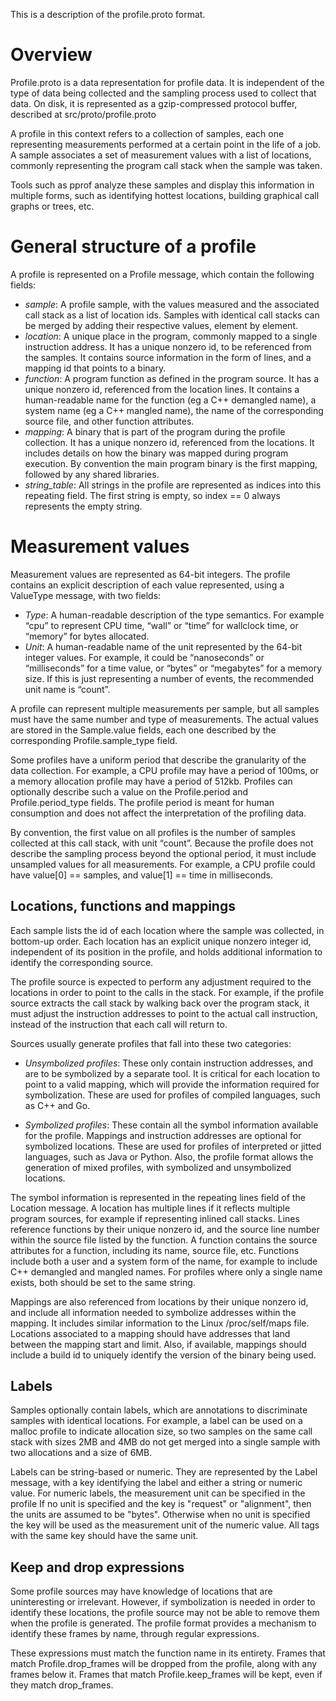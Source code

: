 This is a description of the profile.proto format.

# Overview

Profile.proto is a data representation for profile data. It is independent of
the type of data being collected and the sampling process used to collect that
data. On disk, it is represented as a gzip-compressed protocol buffer, described
at src/proto/profile.proto

A profile in this context refers to a collection of samples, each one
representing measurements performed at a certain point in the life of a job. A
sample associates a set of measurement values with a list of locations, commonly
representing the program call stack when the sample was taken.

Tools such as pprof analyze these samples and display this information in
multiple forms, such as identifying hottest locations, building graphical call
graphs or trees, etc.

# General structure of a profile

A profile is represented on a Profile message, which contain the following
fields:

* *sample*: A profile sample, with the values measured and the associated call
  stack as a list of location ids. Samples with identical call stacks can be
  merged by adding their respective values, element by element.
* *location*: A unique place in the program, commonly mapped to a single
  instruction address. It has a unique nonzero id, to be referenced from the
  samples. It contains source information in the form of lines, and a mapping id
  that points to a binary.
* *function*: A program function as defined in the program source. It has a
  unique nonzero id, referenced from the location lines. It contains a
  human-readable name for the function (eg a C++ demangled name), a system name
  (eg a C++ mangled name), the name of the corresponding source file, and other
  function attributes.
* *mapping*: A binary that is part of the program during the profile
  collection. It has a unique nonzero id, referenced from the locations. It
  includes details on how the binary was mapped during program execution. By
  convention the main program binary is the first mapping, followed by any
  shared libraries.
* *string_table*: All strings in the profile are represented as indices into
  this repeating field. The first string is empty, so index == 0 always
  represents the empty string.

# Measurement values

Measurement values are represented as 64-bit integers. The profile contains an
explicit description of each value represented, using a ValueType message, with
two fields:

* *Type*: A human-readable description of the type semantics. For example “cpu”
  to represent CPU time, “wall” or “time” for wallclock time, or “memory” for
  bytes allocated.
* *Unit*: A human-readable name of the unit represented by the 64-bit integer
  values. For example, it could be “nanoseconds” or “milliseconds” for a time
  value, or “bytes” or “megabytes” for a memory size. If this is just
  representing a number of events, the recommended unit name is “count”.

A profile can represent multiple measurements per sample, but all samples must
have the same number and type of measurements. The actual values are stored in
the Sample.value fields, each one described by the corresponding
Profile.sample_type field.

Some profiles have a uniform period that describe the granularity of the data
collection. For example, a CPU profile may have a period of 100ms, or a memory
allocation profile may have a period of 512kb. Profiles can optionally describe
such a value on the Profile.period and Profile.period_type fields. The profile
period is meant for human consumption and does not affect the interpretation of
the profiling data.

By convention, the first value on all profiles is the number of samples
collected at this call stack, with unit “count”. Because the profile does not
describe the sampling process beyond the optional period, it must include
unsampled values for all measurements. For example, a CPU profile could have
value[0] == samples, and value[1] == time in milliseconds.

## Locations, functions and mappings

Each sample lists the id of each location where the sample was collected, in
bottom-up order. Each location has an explicit unique nonzero integer id,
independent of its position in the profile, and holds additional information to
identify the corresponding source.

The profile source is expected to perform any adjustment required to the
locations in order to point to the calls in the stack. For example, if the
profile source extracts the call stack by walking back over the program stack,
it must adjust the instruction addresses to point to the actual call
instruction, instead of the instruction that each call will return to.

Sources usually generate profiles that fall into these two categories:

* *Unsymbolized profiles*: These only contain instruction addresses, and are to
  be symbolized by a separate tool. It is critical for each location to point to
  a valid mapping, which will provide the information required for
  symbolization. These are used for profiles of compiled languages, such as C++
  and Go.

* *Symbolized profiles*: These contain all the symbol information available for
  the profile. Mappings and instruction addresses are optional for symbolized
  locations. These are used for profiles of interpreted or jitted languages,
  such as Java or Python.  Also, the profile format allows the generation of
  mixed profiles, with symbolized and unsymbolized locations.

The symbol information is represented in the repeating lines field of the
Location message. A location has multiple lines if it reflects multiple program
sources, for example if representing inlined call stacks. Lines reference
functions by their unique nonzero id, and the source line number within the
source file listed by the function. A function contains the source attributes
for a function, including its name, source file, etc. Functions include both a
user and a system form of the name, for example to include C++ demangled and
mangled names. For profiles where only a single name exists, both should be set
to the same string.

Mappings are also referenced from locations by their unique nonzero id, and
include all information needed to symbolize addresses within the mapping. It
includes similar information to the Linux /proc/self/maps file. Locations
associated to a mapping should have addresses that land between the mapping
start and limit. Also, if available, mappings should include a build id to
uniquely identify the version of the binary being used.

## Labels

Samples optionally contain labels, which are annotations to discriminate samples
with identical locations. For example, a label can be used on a malloc profile
to indicate allocation size, so two samples on the same call stack with sizes
2MB and 4MB do not get merged into a single sample with two allocations and a
size of 6MB.

Labels can be string-based or numeric. They are represented by the Label
message, with a key identifying the label and either a string or numeric
value. For numeric labels, the measurement unit can be specified in the profile
If no unit is specified and the key is "request" or "alignment",
then the units are assumed to be "bytes". Otherwise when no unit is specified
the key will be used as the measurement unit of the numeric value. All tags with
the same key should have the same unit.

## Keep and drop expressions

Some profile sources may have knowledge of locations that are uninteresting or
irrelevant. However, if symbolization is needed in order to identify these
locations, the profile source may not be able to remove them when the profile is
generated. The profile format provides a mechanism to identify these frames by
name, through regular expressions.

These expressions must match the function name in its entirety. Frames that
match Profile.drop\_frames will be dropped from the profile, along with any
frames below it. Frames that match Profile.keep\_frames will be kept, even if
they match drop\_frames.

